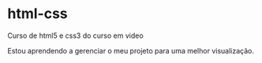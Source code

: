 # html-css
 Curso de  html5 e css3 do curso em video

Estou aprendendo a gerenciar o meu projeto para uma melhor visualização.